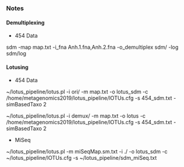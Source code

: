 ### Notes

#### Demultiplexing

 *  454 Data
 
 sdm -map map.txt -i_fna Anh.1.fna,Anh.2.fna -o_demultiplex sdm/ -log sdm/log
 
 
#### Lotusing

* 454 Data

~/lotus_pipeline/lotus.pl -i ori/ -m map.txt   -o lotus_sdm -c /home/metagenomics2019/lotus_pipeline/lOTUs.cfg  -s 454_sdm.txt -simBasedTaxo 2

~/lotus_pipeline/lotus.pl -i demux/ -m map.txt -o lotus -c /home/metagenomics2019/lotus_pipeline/lOTUs.cfg  -s 454_sdm.txt -simBasedTaxo 2

* MiSeq

~/lotus_pipeline/lotus.pl -m miSeqMap.sm.txt  -i ./ -o lotus_sdm -c ~/lotus_pipeline/lOTUs.cfg  -s ~/lotus_pipeline/sdm_miSeq.txt
